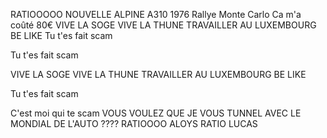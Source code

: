RATIOOOOO
NOUVELLE ALPINE A310 1976 Rallye Monte Carlo
Ca m'a coûté 80€
VIVE LA SOGE
VIVE LA THUNE
TRAVAILLER AU LUXEMBOURG BE LIKE
Tu t'es fait scam

Tu t'es fait scam

VIVE LA SOGE
VIVE LA THUNE
TRAVAILLER AU LUXEMBOURG BE LIKE

Tu t'es fait scam

C'est moi qui te scam 
VOUS VOULEZ QUE JE VOUS TUNNEL AVEC LE MONDIAL DE L'AUTO ????
RATIOOOO ALOYS 
RATIO LUCAS
